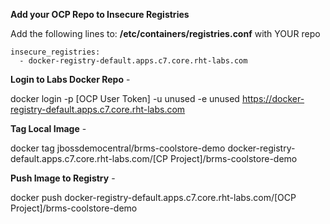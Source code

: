 **Add your OCP Repo to Insecure Registries**

Add the following lines to:  **/etc/containers/registries.conf** with YOUR repo
```
insecure_registries:
  - docker-registry-default.apps.c7.core.rht-labs.com
```
**Login to Labs Docker Repo** -

docker login -p [OCP User Token] -u unused -e unused https://docker-registry-default.apps.c7.core.rht-labs.com

**Tag Local Image** -

docker tag jbossdemocentral/brms-coolstore-demo docker-registry-default.apps.c7.core.rht-labs.com/[CP Project]/brms-coolstore-demo

**Push Image to Registry** -
  
docker push docker-registry-default.apps.c7.core.rht-labs.com/[OCP Project]/brms-coolstore-demo
